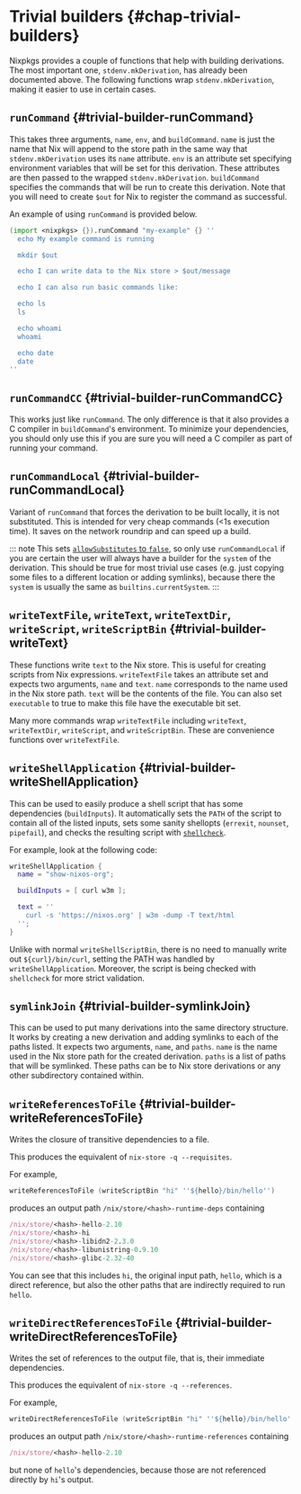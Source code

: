 # Trivial builders {#chap-trivial-builders}

Nixpkgs provides a couple of functions that help with building derivations. The most important one, `stdenv.mkDerivation`, has already been documented above. The following functions wrap `stdenv.mkDerivation`, making it easier to use in certain cases.

## `runCommand` {#trivial-builder-runCommand}

This takes three arguments, `name`, `env`, and `buildCommand`. `name` is just the name that Nix will append to the store path in the same way that `stdenv.mkDerivation` uses its `name` attribute. `env` is an attribute set specifying environment variables that will be set for this derivation. These attributes are then passed to the wrapped `stdenv.mkDerivation`. `buildCommand` specifies the commands that will be run to create this derivation. Note that you will need to create `$out` for Nix to register the command as successful.

An example of using `runCommand` is provided below.

```nix
(import <nixpkgs> {}).runCommand "my-example" {} ''
  echo My example command is running

  mkdir $out

  echo I can write data to the Nix store > $out/message

  echo I can also run basic commands like:

  echo ls
  ls

  echo whoami
  whoami

  echo date
  date
''
```

## `runCommandCC` {#trivial-builder-runCommandCC}

This works just like `runCommand`. The only difference is that it also provides a C compiler in `buildCommand`'s environment. To minimize your dependencies, you should only use this if you are sure you will need a C compiler as part of running your command.

## `runCommandLocal` {#trivial-builder-runCommandLocal}

Variant of `runCommand` that forces the derivation to be built locally, it is not substituted. This is intended for very cheap commands (<1s execution time). It saves on the network roundrip and can speed up a build.

::: note
This sets [`allowSubstitutes` to `false`](https://nixos.org/nix/manual/#adv-attr-allowSubstitutes), so only use `runCommandLocal` if you are certain the user will always have a builder for the `system` of the derivation. This should be true for most trivial use cases (e.g. just copying some files to a different location or adding symlinks), because there the `system` is usually the same as `builtins.currentSystem`.
:::

## `writeTextFile`, `writeText`, `writeTextDir`, `writeScript`, `writeScriptBin` {#trivial-builder-writeText}

These functions write `text` to the Nix store. This is useful for creating scripts from Nix expressions. `writeTextFile` takes an attribute set and expects two arguments, `name` and `text`. `name` corresponds to the name used in the Nix store path. `text` will be the contents of the file. You can also set `executable` to true to make this file have the executable bit set.

Many more commands wrap `writeTextFile` including `writeText`, `writeTextDir`, `writeScript`, and `writeScriptBin`. These are convenience functions over `writeTextFile`.

## `writeShellApplication` {#trivial-builder-writeShellApplication}

This can be used to easily produce a shell script that has some dependencies (`buildInputs`). It automatically sets the `PATH` of the script to contain all of the listed inputs, sets some sanity shellopts (`errexit`, `nounset`, `pipefail`), and checks the resulting script with [`shellcheck`](https://github.com/koalaman/shellcheck).

For example, look at the following code:

```nix
writeShellApplication {
  name = "show-nixos-org";

  buildInputs = [ curl w3m ];

  text = ''
    curl -s 'https://nixos.org' | w3m -dump -T text/html
  '';
}
```

Unlike with normal `writeShellScriptBin`, there is no need to manually write out `${curl}/bin/curl`, setting the PATH
was handled by `writeShellApplication`. Moreover, the script is being checked with `shellcheck` for more strict
validation.

## `symlinkJoin` {#trivial-builder-symlinkJoin}

This can be used to put many derivations into the same directory structure. It works by creating a new derivation and adding symlinks to each of the paths listed. It expects two arguments, `name`, and `paths`. `name` is the name used in the Nix store path for the created derivation. `paths` is a list of paths that will be symlinked. These paths can be to Nix store derivations or any other subdirectory contained within.

## `writeReferencesToFile` {#trivial-builder-writeReferencesToFile}

Writes the closure of transitive dependencies to a file.

This produces the equivalent of `nix-store -q --requisites`.

For example,

```nix
writeReferencesToFile (writeScriptBin "hi" ''${hello}/bin/hello'')
```

produces an output path `/nix/store/<hash>-runtime-deps` containing

```nix
/nix/store/<hash>-hello-2.10
/nix/store/<hash>-hi
/nix/store/<hash>-libidn2-2.3.0
/nix/store/<hash>-libunistring-0.9.10
/nix/store/<hash>-glibc-2.32-40
```

You can see that this includes `hi`, the original input path,
`hello`, which is a direct reference, but also
the other paths that are indirectly required to run `hello`.

## `writeDirectReferencesToFile` {#trivial-builder-writeDirectReferencesToFile}

Writes the set of references to the output file, that is, their immediate dependencies.

This produces the equivalent of `nix-store -q --references`.

For example,

```nix
writeDirectReferencesToFile (writeScriptBin "hi" ''${hello}/bin/hello'')
```

produces an output path `/nix/store/<hash>-runtime-references` containing

```nix
/nix/store/<hash>-hello-2.10
```

but none of `hello`'s dependencies, because those are not referenced directly
by `hi`'s output.
